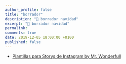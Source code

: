 ```yaml
---
author_profile: false
title: "borrador"
description: "🌟 borrador navidad"
excerpt: "🌟 borrador navidad"
permalink:
comments: true
date: 2019-12-05 18:00:00 +0100
published: false
---
```


* [Plantillas para Storys de Instagram by Mr. Wonderfull](https://muymolon.com/descargables/plantillas-gratis-para-stories/)